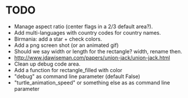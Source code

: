 # TODO
* Manage aspect ratio (center flags in a 2/3 default area?).
* Add multi-languages with country codes for country names.
* Birmania: add a star + check colors.
* Add a png screen shot (or an animated gif)
* Should we say width or length for the rectangle? width, rename then.
* http://www.jdawiseman.com/papers/union-jack/union-jack.html
* Clean up debug code area.
* Add a function for rectangle_filled with color
* "debug" as command line parameter (default False)
* "turtle_animation_speed" or something else as as command line parameter
